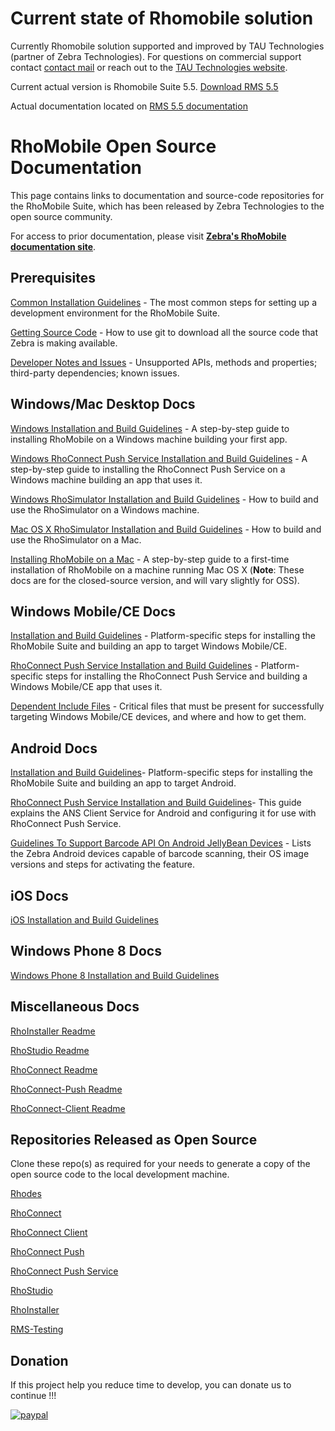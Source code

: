 # Current state of Rhomobile solution

Currently Rhomobile solution supported and improved by TAU Technologies (partner of Zebra Technologies).
For questions on commercial support contact [contact mail](mailto:info@tau-technologies.com) or reach out to the [TAU Technologies website](http://www.tau-technologies.com).

Current actual version is Rhomobile Suite 5.5. [Download RMS 5.5](http://rhomobile.tau-technologies.com/index.html)

Actual documentation located on [RMS 5.5 documentation](http://docs.tau-technologies.com/en/5.5/home)


# RhoMobile Open Source Documentation

This page contains links to documentation and source-code repositories for the RhoMobile Suite, which has been released by Zebra Technologies to the open source community. 

For access to prior documentation, please visit **[Zebra's RhoMobile documentation site](http://docs.rhomobile.com/en/5.4/guide/welcome)**. 

## Prerequisites

[Common Installation Guidelines](https://github.com/rhomobile/rhodes/blob/master/doc/oss/Common_Prerequisite.md) - The most common steps for setting up a development environment for the RhoMobile Suite. 

[Getting Source Code](https://github.com/rhomobile/rhodes/blob/master/doc/oss/getting_source_code.md) - How to use git to download all the source code that Zebra is making available.

[Developer Notes and Issues](https://github.com/rhomobile/rhodes/blob/master/doc/oss/DeveloperNotes.md) - Unsupported APIs, methods and properties; third-party dependencies; known issues. 

## Windows/Mac Desktop Docs

[Windows Installation and Build Guidelines](https://github.com/rhomobile/rhodes/blob/master/doc/oss/Windows_Desktop_Installation_And_Build_Guidelines.md) - A step-by-step guide to installing RhoMobile on a Windows machine building your first app. 

[Windows RhoConnect Push Service Installation and Build Guidelines](https://github.com/rhomobile/rhoconnect-push-service/blob/master/win32/README.md) - A step-by-step guide to installing the RhoConnect Push Service on a Windows machine building an app that uses it. 

[Windows RhoSimulator Installation and Build Guidelines](https://github.com/rhomobile/rhodes/blob/master/doc/oss/RhoSimulator_Installation_And_Build_Guidelines_For_Windows_Desktop.md) - How to build and use the RhoSimulator on a Windows machine. 

[Mac OS X RhoSimulator Installation and Build Guidelines](https://github.com/rhomobile/rhodes/blob/master/doc/oss/RhoSimulator_Installation_And_Build_Guidelines_For_Mac_Machine.md) - How to build and use the RhoSimulator on a Mac. 

[Installing RhoMobile on a Mac](http://docs.rhomobile.com/en/5.4/guide/rhomobile-install#mac-os-x-first-time-install) - A step-by-step guide to a first-time installation of RhoMobile on a machine running Mac OS X (**Note**: These docs are for the closed-source version, and will vary slightly for OSS). 

## Windows Mobile/CE Docs

[Installation and Build Guidelines](https://github.com/rhomobile/rhodes/blob/master/doc/oss/WM_CE_Installation_And_Build_Guidelines.md) - Platform-specific steps for installing the RhoMobile Suite and building an app to target Windows Mobile/CE.

[RhoConnect Push Service Installation and Build Guidelines](https://github.com/rhomobile/rhoconnect-push-service/blob/master/wm/README.md) - Platform-specific steps for installing the RhoConnect Push Service and building a Windows Mobile/CE app that uses it.

[Dependent Include Files](https://github.com/rhomobile/rhodes/blob/master/doc/oss/WM_CE_Dependent_Include_Files.md) - Critical files that must be present for successfully targeting Windows Mobile/CE devices, and where and how to get them. 

## Android Docs

[Installation and Build Guidelines](https://github.com/rhomobile/rhodes/blob/master/doc/oss/Android_Installation_And_Build_Guidelines.md)- Platform-specific steps for installing the RhoMobile Suite and building an app to target Android.

[RhoConnect Push Service Installation and Build Guidelines](https://github.com/rhomobile/rhoconnect-push-service/blob/master/android/README.md)- This guide explains the ANS Client Service for Android and configuring it for use with RhoConnect Push Service.

[Guidelines To Support Barcode API On Android JellyBean Devices](https://github.com/rhomobile/rhodes/blob/master/doc/oss/Barcode_support_doc.md) - Lists the Zebra Android devices capable of barcode scanning, their OS image versions and steps for activating the feature. 

## iOS Docs

[iOS Installation and Build Guidelines](https://github.com/rhomobile/rhodes/blob/master/doc/oss/building_on_mac.md)

## Windows Phone 8 Docs

[Windows Phone 8 Installation and Build Guidelines](https://github.com/rhomobile/rhodes/blob/master/doc/oss/Build_for_WP8.md)

## Miscellaneous Docs

[RhoInstaller Readme](https://github.com/rhomobile/rhoinstaller/blob/master/README.md)

[RhoStudio Readme](https://github.com/rhomobile/rhostudio/blob/master/README.md)

[RhoConnect Readme](https://github.com/rhomobile/rhoconnect/blob/master/README.md)

[RhoConnect-Push Readme](https://github.com/rhomobile/rhoconnect-push/blob/master/README.md)

[RhoConnect-Client Readme](https://github.com/rhomobile/rhoconnect-client/blob/master/README.md)

## Repositories Released as Open Source

Clone these repo(s) as required for your needs to generate a copy of the open source code to the local development machine. 

[Rhodes](https://github.com/rhomobile/rhodes/tree/master)

[RhoConnect](https://github.com/rhomobile/rhoconnect/tree/master)

[RhoConnect Client](https://github.com/rhomobile/rhoconnect-client/tree/master)

[RhoConnect Push](https://github.com/rhomobile/rhoconnect-push)

[RhoConnect Push Service](https://github.com/rhomobile/rhoconnect-push-service)

[RhoStudio](https://github.com/rhomobile/rhostudio/tree/master)

[RhoInstaller](https://github.com/rhomobile/rhoinstaller/tree/master)

[RMS-Testing](https://github.com/rhomobile/RMS-Testing)

## Donation
If this project help you reduce time to develop, you can donate us to continue !!! 

[![paypal](https://www.paypalobjects.com/en_US/i/btn/btn_donateCC_LG.gif)](https://www.paypal.com/cgi-bin/webscr?cmd=_s-xclick&hosted_button_id=A8YE92K9QM7NA)
